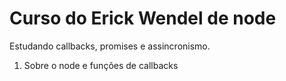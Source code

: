 # Curso do Erick Wendel de node

Estudando callbacks, promises e assincronismo.

1. Sobre o node e funções de callbacks
